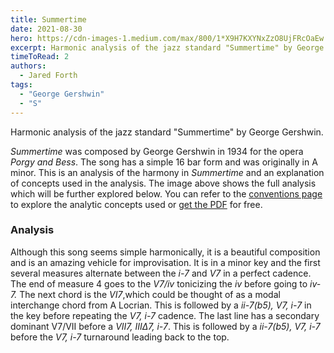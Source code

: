 ```yaml
---
title: Summertime
date: 2021-08-30
hero: https://cdn-images-1.medium.com/max/800/1*X9H7KXYNxZzO8UjFRcOaEw.png
excerpt: Harmonic analysis of the jazz standard "Summertime" by George Gershwin.
timeToRead: 2
authors:
  - Jared Forth
tags:
  - "George Gershwin"
  - "S"
---
```


Harmonic analysis of the jazz standard "Summertime" by George Gershwin.

<!--more-->

*Summertime* was composed by George Gershwin in 1934 for the opera *Porgy and Bess*. The song has a simple 16 bar form and was originally in A minor. This is an analysis of the harmony in *Summertime* and an explanation of concepts used in the analysis. The image above shows the full analysis which will be further explored below. You can refer to the [conventions page](https://jazztheory.co/conventions-theory/) to explore the analytic concepts used or [get the PDF](https://jaredforth.gumroad.com/l/summertime-analysis) for free.

### Analysis

Although this song seems simple harmonically, it is a beautiful composition and is an amazing vehicle for improvisation. It is in a minor key and the first several measures alternate between the *i-7* and *V7* in a perfect cadence. The end of measure 4 goes to the *V7/iv* tonicizing the *iv* before going to *iv-7.* The next chord is the *VI7*,which could be thought of as a modal interchange chord from A Locrian. This is followed by a *ii-7(b5), V7, i-7* in the key before repeating the *V7, i-7* cadence. The last line has a secondary dominant V7/VII before a *VII7, IIIΔ7, i-7*. This is followed by a *ii-7(b5), V7, i-7* before the *V7, i-7* turnaround leading back to the top.